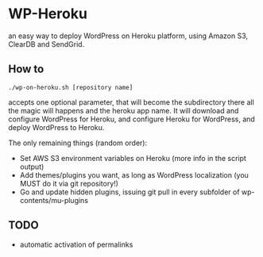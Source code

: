 WP-Heroku
=========

an easy way to deploy WordPress on Heroku platform, using Amazon S3, ClearDB and SendGrid.

How to
------
	./wp-on-heroku.sh [repository name]
accepts one optional parameter, that will become the subdirectory there all the magic will happens and the heroku app name.
It will download and configure WordPress for Heroku, and configure Heroku for WordPress, and deploy WordPress to Heroku.

The only remaining things (random order):
+ Set AWS S3 environment variables on Heroku (more info in the script output)
+ Add themes/plugins you want, as long as WordPress localization (you MUST do it via git repository!)
+ Go and update hidden plugins, issuing git pull in every subfolder of wp-contents/mu-plugins

TODO
----
+ automatic activation of permalinks

